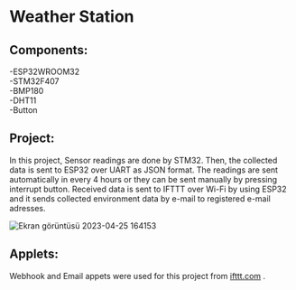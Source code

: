 <h1>Weather Station</h1>

<h2>Components:</h2>
-ESP32WROOM32  <br>
-STM32F407 <br>
-BMP180 <br>
-DHT11 <br>
-Button <br>

<h2>Project:</h2>

In this project, Sensor readings are done by STM32. Then, the collected data is sent to ESP32 over UART as JSON format. The readings are sent
automatically in every 4 hours or they can be sent manually by pressing interrupt button. Received data is sent to IFTTT over Wi-Fi by using ESP32 and it sends collected
environment data by e-mail to registered e-mail adresses. 

![Ekran görüntüsü 2023-04-25 164153](https://user-images.githubusercontent.com/99329257/234295685-4a0df123-6a50-4583-b52a-00b3e97ccf89.png)


<h2>Applets:</h2>

Webhook and Email appets were used for this project from <a href="url">ifttt.com</a> .
